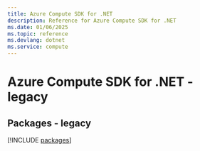 ```yaml
---
title: Azure Compute SDK for .NET
description: Reference for Azure Compute SDK for .NET
ms.date: 01/06/2025
ms.topic: reference
ms.devlang: dotnet
ms.service: compute
---
```

# Azure Compute SDK for .NET - legacy
## Packages - legacy
[!INCLUDE [packages](compute-index.md)]